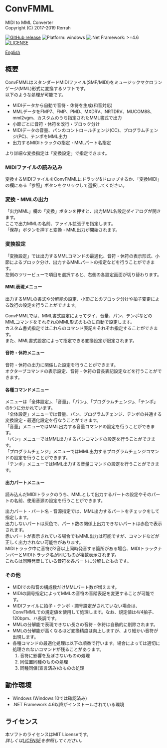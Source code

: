 # ConvFMML
MIDI to MML Converter  
Copyright (C) 2017-2019 Rerrah

[![GitHub release](https://img.shields.io/badge/release-v1.1.0-brightgreen.svg)](https://github.com/rerrahkr/ConvFMML/releases)
![Platform: windows](https://img.shields.io/badge/platform-windows-lightgrey.svg)
![.Net Framework: >=4.6](https://img.shields.io/badge/.NET-%3E%3D4.6-blue.svg)
[![LICENSE](https://img.shields.io/github/license/rerrahkr/ConvFMML.svg)](./LICENSE)

[English](./README.md)

## 概要
ConvFMMLはスタンダードMIDIファイル(SMF/MIDI)をミュージックマクロランゲージ(MML)形式に変換するソフトです。  
以下のような処理が可能です。

- MIDIデータから自動で音符・休符を生成(和音対応)
- MMLデータをFMP7、FMP、PMD、MXDRV、NRTDRV、MUCOM88、mml2vgm、カスタムのうち指定されたMML書式で出力
- 小節ごとに音符・休符を改行・ブロック分け
- MIDIデータの音量、パンのコントロールチェンジ(CC)、プログラムチェンジ(PC)、テンポをMML出力
- 出力するMIDIトラックの指定・MMLパート名指定

より詳細な変換指定は「変換設定」で指定できます。

### MIDIファイルの読み込み
変換するMIDIファイルをConvFMMLにドラッグ&ドロップするか、「変換MIDI」の欄にある「参照」ボタンをクリックして選択してください。

### 変換・MMLの出力
「出力MML」欄の「変換」ボタンを押すと、出力MML名設定ダイアログが開きます。  
ここで出力MMLの名前、ファイル拡張子を指定します。  
「保存」ボタンを押すと変換・MML出力が開始されます。

### 変換設定
「変換設定」では出力するMMLコマンドの最適化、音符・休符の表示形式、小節によるブロック分け、出力するMMLパートの指定などを行うことができます。  
左側のツリービューで項目を選択すると、右側の各設定画面が切り替わります。

#### MML表現メニュー
出力するMMLの書式や分解能の設定、小節ごとのブロック分けや拍子変更による改行の設定を行うことができます。

ConvFMMLでは、MML書式設定によってタイ、音量、パン、テンポなどのMMLコマンドをそれぞれのMML形式のものに自動で設定します。  
カスタム書式指定ではこれらのコマンド表記をそれぞれ指定することができます。  
また、MML書式設定によって指定できる変換設定が限定されます。

#### 音符・休符メニュー
音符・休符の出力に関係した設定を行うことができます。  
オクターブコマンドの表示設定、音符・休符の音長表記設定などを行うことができます。
　　
#### 各種コマンドメニュー
メニューは「全体設定」、「音量」、「パン」、「プログラムチェンジ」、「テンポ」の5つに分かれています。  
「全体設定」メニューでは音量、パン、プログラムチェンジ、テンポの共通する変換設定・最適化設定を行なうことができます。  
「音量」メニューではMML出力する音量コマンドの設定を行うことができます。  
「パン」メニューではMML出力するパンコマンドの設定を行うことができます。  
「プログラムチェンジ」メニューではMML出力するプログラムチェンジコマンドの設定を行うことができます。  
「テンポ」メニューではMML出力する音量コマンドの設定を行うことができます。

#### 出力パートメニュー
読み込んだMIDIトラックのうち、MMLとして出力するパートの設定やそのパートの名前、使用音源の設定を行うことができます。

出力パート・パート名・音源指定では、MML出力するパートをチェックをして指定します。  
出力しないパートは灰色で、パート数の関係上出力できないパートは赤色で表示されます。  
赤いパートが表示されている場合でもMML出力は可能ですが、コマンドなどが正しく出力されない可能性があります。  
MIDIトラック中に音符が2音以上同時発音する箇所がある場合、MIDIトラックナンバーとMIDIトラック名が同じものが複数表示されます。  
これらは同時発音している音符を各パートに分解したものです。

### その他
- MIDIでの和音の構成数だけMMLパート数が増えます。
- MIDIの調号指定によってMMLの音符の音階表記を変更することが可能です。
- MIDIファイルに拍子・テンポ・調号設定がされていない場合は、ConvFMMLでの規定値を使用して処理します。なお、規定値は4/4拍子、120bpm、ハ長調です。
- MMLの分解能で表現できない長さの音符・休符は自動的に削除されます。
- MMLの分解能が高くなるほど変換精度は向上しますが、より細かい音符が出現します。
- 各種コマンドの最適化処理は以下の順番で行います。場合によっては適切に処理されないコマンドが残ることがあります。
  1. 音符に影響を及ぼさないものの処理
  2. 同位置同種のものの処理
  3. 同種同値(宣言済み)のものの処理

## 動作環境
- Windows (Windows 10では確認済み)
- .NET Framework 4.6以降がインストールされている環境

## ライセンス
本ソフトのライセンスはMIT Licenseです。  
*詳しくは[LICENSE](./LICENSE)を参照してください。*
